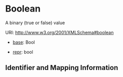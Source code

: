 # Boolean

A binary (true or false) value

URI: http://www.w3.org/2001/XMLSchema#boolean

* [base](https://w3id.org/linkml/base): Bool


* [repr](https://w3id.org/linkml/repr): bool




## Identifier and Mapping Information







